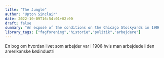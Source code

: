 ```yaml
---
title: "The Jungle"
author: "Upton Sinclair"
date: 2022-10-09T16:54:01+02:00
draft: false
summary: "An exposé of the conditions on the Chicago Stockyards in 1906"
library_tags: ["fagforening","historie","politik","arbejdere"]
---
```


En bog om hvordan livet som arbejder var i 1906 hvis man arbejdede i den amerikanske kødindustri
